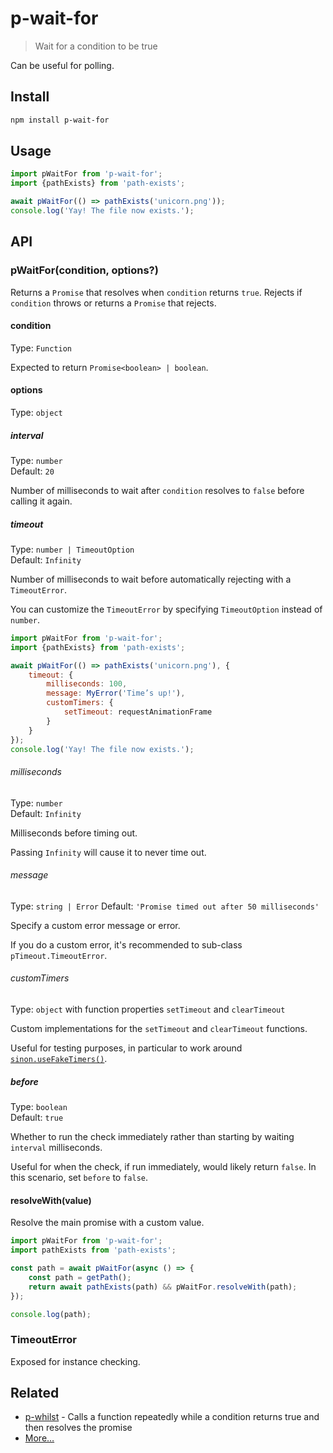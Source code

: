 # p-wait-for

> Wait for a condition to be true

Can be useful for polling.

## Install

```sh
npm install p-wait-for
```

## Usage

```js
import pWaitFor from 'p-wait-for';
import {pathExists} from 'path-exists';

await pWaitFor(() => pathExists('unicorn.png'));
console.log('Yay! The file now exists.');
```

## API

### pWaitFor(condition, options?)

Returns a `Promise` that resolves when `condition` returns `true`. Rejects if `condition` throws or returns a `Promise` that rejects.

#### condition

Type: `Function`

Expected to return `Promise<boolean> | boolean`.

#### options

Type: `object`

##### interval

Type: `number`\
Default: `20`

Number of milliseconds to wait after `condition` resolves to `false` before calling it again.

##### timeout

Type: `number | TimeoutOption`\
Default: `Infinity`

Number of milliseconds to wait before automatically rejecting with a `TimeoutError`.

You can customize the `TimeoutError` by specifying `TimeoutOption` instead of `number`.

```js
import pWaitFor from 'p-wait-for';
import {pathExists} from 'path-exists';

await pWaitFor(() => pathExists('unicorn.png'), {
	timeout: {
		milliseconds: 100,
		message: MyError('Time’s up!'),
		customTimers: {
			setTimeout: requestAnimationFrame
		}
	}
});
console.log('Yay! The file now exists.');
```

###### milliseconds

Type: `number`\
Default: `Infinity`

Milliseconds before timing out.

Passing `Infinity` will cause it to never time out.

###### message

Type: `string | Error`
Default: `'Promise timed out after 50 milliseconds'`

Specify a custom error message or error.

If you do a custom error, it's recommended to sub-class `pTimeout.TimeoutError`.

###### customTimers

Type: `object` with function properties `setTimeout` and `clearTimeout`

Custom implementations for the `setTimeout` and `clearTimeout` functions.

Useful for testing purposes, in particular to work around [`sinon.useFakeTimers()`](https://sinonjs.org/releases/latest/fake-timers/).

##### before

Type: `boolean`\
Default: `true`

Whether to run the check immediately rather than starting by waiting `interval` milliseconds.

Useful for when the check, if run immediately, would likely return `false`. In this scenario, set `before` to `false`.

#### resolveWith(value)

Resolve the main promise with a custom value.

```js
import pWaitFor from 'p-wait-for';
import pathExists from 'path-exists';

const path = await pWaitFor(async () => {
	const path = getPath();
	return await pathExists(path) && pWaitFor.resolveWith(path);
});

console.log(path);
```

### TimeoutError

Exposed for instance checking.

## Related

- [p-whilst](https://github.com/sindresorhus/p-whilst) - Calls a function repeatedly while a condition returns true and then resolves the promise
- [More…](https://github.com/sindresorhus/promise-fun)
